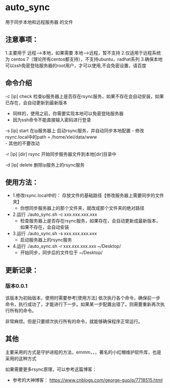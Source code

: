 # auto_sync

用于同步本地和远程服务器 的文件


## 注意事项：

1.主要用于 远程-->本地，如果需要 本地-->远程，暂不支持
2.仅适用于远程系统为 centos 7（理论所有centos都支持），不支持ubuntu，radhat系列
3.确保本地可以ssh免密登陆服务器的root用户，才可以使用,不会免密设置，请百度


## 命令介绍

-c [ip] check  检查ip服务器上是否存在rsync服务，如果不存在会自动安装，如果已存在，会自动更新到最新版本
  - 同样的，使用之前，你需要实现本地可以免密登陆服务器
  - 因为ssh命令不能直接输入密码进行登录

-s [ip] start  在ip服务器上 启动rsync服务，并自动同步本地配置
	- 修改rsync.local中的path = /home/xlei/data/www  
	- 其他的不要改动

-r [ip] [dir] rsync  开始同步服务器文件到本地[dir]目录中

-d [ip] delete 删除ip服务上的rsync服务



## 使用方法：

- 1.修改rsync.local中的： 存放文件的基础路径【修改服务器上需要同步的文件夹】
	- 你想同步服务器上的那个文件夹，就改成那个文件夹的绝对路径
- 2.运行 ./auto_sync.sh -c xxx.xxx.xxx.xxx 
	- 检查服务器上是否存在rsync服务，如果存在，会自动更新成最新版本，如果不存在，会自动安装
- 3.运行 ./auto_sync.sh -s xxx.xxx.xxx.xxx
	- 启动服务器上的rsync服务
- 4.运行 ./auto_sync.sh -r xxx.xxx.xxx.xxx ~/Desktop/
	- 开始同步，同步后的文件位于 ~/Desktop/




## 更新记录：





###  版本0.0.1
该版本为初始版本，使用时需要参考[使用方法] 依次执行各个命令，确保前一步命令，执行成功了，才能进行下一步。如果某一步配置出错了。则需要重新再次执行所有的命令。

非常麻烦。但是只要顺次执行所有的命令，就能够确保程序正常运行。





## 其他

主要采用的方式是守护进程的方法，emmm，，，著名的小红帽维护软件库，也是采用的这种方式

如果需要更多rsync原理，可以参考这篇博客：

- 参考的大神博客： https://www.cnblogs.com/george-guo/p/7718515.html



